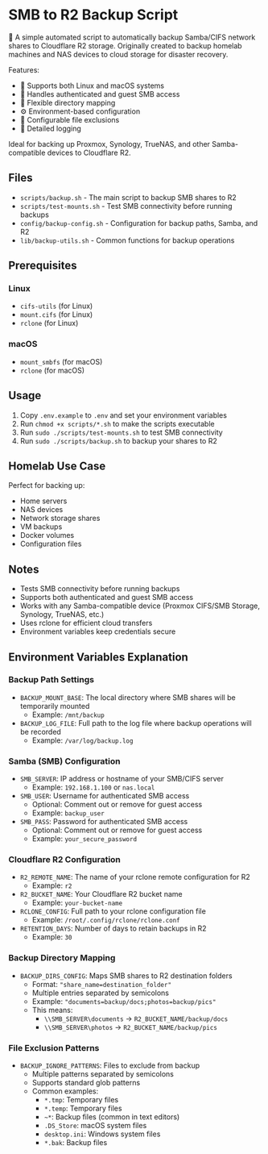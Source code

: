 # SMB to R2 Backup Script

🔄 A simple automated script to automatically backup Samba/CIFS network shares to Cloudflare R2 storage. Originally created to backup homelab machines and NAS devices to cloud storage for disaster recovery.

Features:
- 🐧 Supports both Linux and macOS systems
- 🔑 Handles authenticated and guest SMB access
- 📁 Flexible directory mapping
- ⚙️ Environment-based configuration
- 🚫 Configurable file exclusions
- 📝 Detailed logging

Ideal for backing up Proxmox, Synology, TrueNAS, and other Samba-compatible devices to Cloudflare R2.

## Files

- `scripts/backup.sh` - The main script to backup SMB shares to R2
- `scripts/test-mounts.sh` - Test SMB connectivity before running backups
- `config/backup-config.sh` - Configuration for backup paths, Samba, and R2
- `lib/backup-utils.sh` - Common functions for backup operations

## Prerequisites

### Linux

- `cifs-utils` (for Linux)
- `mount.cifs` (for Linux)
- `rclone` (for Linux)

### macOS

- `mount_smbfs` (for macOS)
- `rclone` (for macOS)

## Usage

1. Copy `.env.example` to `.env` and set your environment variables
2. Run `chmod +x scripts/*.sh` to make the scripts executable
3. Run `sudo ./scripts/test-mounts.sh` to test SMB connectivity
4. Run `sudo ./scripts/backup.sh` to backup your shares to R2

## Homelab Use Case

Perfect for backing up:
- Home servers
- NAS devices
- Network storage shares
- VM backups
- Docker volumes
- Configuration files

## Notes

- Tests SMB connectivity before running backups
- Supports both authenticated and guest SMB access
- Works with any Samba-compatible device (Proxmox CIFS/SMB Storage, Synology, TrueNAS, etc.)
- Uses rclone for efficient cloud transfers
- Environment variables keep credentials secure

## Environment Variables Explanation

### Backup Path Settings
- `BACKUP_MOUNT_BASE`: The local directory where SMB shares will be temporarily mounted
  - Example: `/mnt/backup`
- `BACKUP_LOG_FILE`: Full path to the log file where backup operations will be recorded
  - Example: `/var/log/backup.log`

### Samba (SMB) Configuration
- `SMB_SERVER`: IP address or hostname of your SMB/CIFS server
  - Example: `192.168.1.100` or `nas.local`
- `SMB_USER`: Username for authenticated SMB access
  - Optional: Comment out or remove for guest access
  - Example: `backup_user`
- `SMB_PASS`: Password for authenticated SMB access
  - Optional: Comment out or remove for guest access
  - Example: `your_secure_password`

### Cloudflare R2 Configuration
- `R2_REMOTE_NAME`: The name of your rclone remote configuration for R2
  - Example: `r2`
- `R2_BUCKET_NAME`: Your Cloudflare R2 bucket name
  - Example: `your-bucket-name`
- `RCLONE_CONFIG`: Full path to your rclone configuration file
  - Example: `/root/.config/rclone/rclone.conf`
- `RETENTION_DAYS`: Number of days to retain backups in R2
  - Example: `30`

### Backup Directory Mapping
- `BACKUP_DIRS_CONFIG`: Maps SMB shares to R2 destination folders
  - Format: `"share_name=destination_folder"`
  - Multiple entries separated by semicolons
  - Example: `"documents=backup/docs;photos=backup/pics"`
  - This means:
    - `\\SMB_SERVER\documents` → `R2_BUCKET_NAME/backup/docs`
    - `\\SMB_SERVER\photos` → `R2_BUCKET_NAME/backup/pics`

### File Exclusion Patterns
- `BACKUP_IGNORE_PATTERNS`: Files to exclude from backup
  - Multiple patterns separated by semicolons
  - Supports standard glob patterns
  - Common examples:
    - `*.tmp`: Temporary files
    - `*.temp`: Temporary files
    - `~*`: Backup files (common in text editors)
    - `.DS_Store`: macOS system files
    - `desktop.ini`: Windows system files
    - `*.bak`: Backup files
